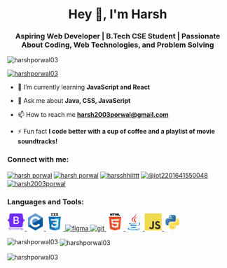 <h1 align="center">Hey 👋, I'm Harsh</h1>

<h3 align="center">Aspiring Web Developer | B.Tech CSE Student | Passionate About Coding, Web Technologies, and Problem Solving</h3>

<p align="left"> <img src="https://komarev.com/ghpvc/?username=harshporwal03&label=Profile%20views&color=0e75b6&style=flat" alt="harshporwal03" /> </p>

<p align="left"> <a href="https://github.com/ryo-ma/github-profile-trophy"><img src="https://github-profile-trophy.vercel.app/?username=harshporwal03" alt="harshporwal03" /></a> </p>

- 🌱 I’m currently learning **JavaScript and React**

- 💬 Ask me about **Java, CSS, JavaScript**

- 📫 How to reach me **harsh2003porwal@gmail.com**

- ⚡ Fun fact **I code better with a cup of coffee and a playlist of movie soundtracks!**

<h3 align="left">Connect with me:</h3>
<p align="left">
<a href="https://linkedin.com/in/harsh porwal" target="blank"><img align="center" src="https://raw.githubusercontent.com/rahuldkjain/github-profile-readme-generator/master/src/images/icons/Social/linked-in-alt.svg" alt="harsh porwal" height="30" width="40" /></a>
<a href="https://fb.com/harsh porwal" target="blank"><img align="center" src="https://raw.githubusercontent.com/rahuldkjain/github-profile-readme-generator/master/src/images/icons/Social/facebook.svg" alt="harsh porwal" height="30" width="40" /></a>
<a href="https://instagram.com/harsshhiittt" target="blank"><img align="center" src="https://raw.githubusercontent.com/rahuldkjain/github-profile-readme-generator/master/src/images/icons/Social/instagram.svg" alt="harsshhiittt" height="30" width="40" /></a>
<a href="https://www.hackerrank.com/@iot2201641550048" target="blank"><img align="center" src="https://raw.githubusercontent.com/rahuldkjain/github-profile-readme-generator/master/src/images/icons/Social/hackerrank.svg" alt="@iot2201641550048" height="30" width="40" /></a>
<a href="https://www.leetcode.com/harsh2003porwal" target="blank"><img align="center" src="https://raw.githubusercontent.com/rahuldkjain/github-profile-readme-generator/master/src/images/icons/Social/leet-code.svg" alt="harsh2003porwal" height="30" width="40" /></a>
</p>

<h3 align="left">Languages and Tools:</h3>
<p align="left"> <a href="https://getbootstrap.com" target="_blank" rel="noreferrer"> <img src="https://raw.githubusercontent.com/devicons/devicon/master/icons/bootstrap/bootstrap-plain-wordmark.svg" alt="bootstrap" width="40" height="40"/> </a> <a href="https://www.cprogramming.com/" target="_blank" rel="noreferrer"> <img src="https://raw.githubusercontent.com/devicons/devicon/master/icons/c/c-original.svg" alt="c" width="40" height="40"/> </a> <a href="https://www.w3schools.com/css/" target="_blank" rel="noreferrer"> <img src="https://raw.githubusercontent.com/devicons/devicon/master/icons/css3/css3-original-wordmark.svg" alt="css3" width="40" height="40"/> </a> <a href="https://www.figma.com/" target="_blank" rel="noreferrer"> <img src="https://www.vectorlogo.zone/logos/figma/figma-icon.svg" alt="figma" width="40" height="40"/> </a> <a href="https://git-scm.com/" target="_blank" rel="noreferrer"> <img src="https://www.vectorlogo.zone/logos/git-scm/git-scm-icon.svg" alt="git" width="40" height="40"/> </a> <a href="https://www.w3.org/html/" target="_blank" rel="noreferrer"> <img src="https://raw.githubusercontent.com/devicons/devicon/master/icons/html5/html5-original-wordmark.svg" alt="html5" width="40" height="40"/> </a> <a href="https://www.java.com" target="_blank" rel="noreferrer"> <img src="https://raw.githubusercontent.com/devicons/devicon/master/icons/java/java-original.svg" alt="java" width="40" height="40"/> </a> <a href="https://developer.mozilla.org/en-US/docs/Web/JavaScript" target="_blank" rel="noreferrer"> <img src="https://raw.githubusercontent.com/devicons/devicon/master/icons/javascript/javascript-original.svg" alt="javascript" width="40" height="40"/> </a> <a href="https://www.python.org" target="_blank" rel="noreferrer"> <img src="https://raw.githubusercontent.com/devicons/devicon/master/icons/python/python-original.svg" alt="python" width="40" height="40"/> </a> </p>

<p><img align="left" src="https://github-readme-stats.vercel.app/api/top-langs?username=harshporwal03&show_icons=true&locale=en&layout=compact" alt="harshporwal03" /></p>

<p>&nbsp;<img align="center" src="https://github-readme-stats.vercel.app/api?username=harshporwal03&show_icons=true&locale=en" alt="harshporwal03" /></p>

<p><img align="center" src="https://github-readme-streak-stats.herokuapp.com/?user=harshporwal03&" alt="harshporwal03" /></p>

